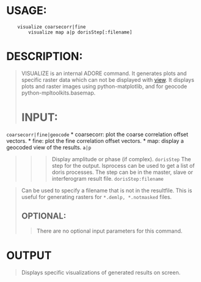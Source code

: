 # USAGE: #
```
	visualize coarsecorr|fine
        visualize map a|p dorisStep[:filename]
```
# DESCRIPTION: #
> VISUALIZE is an internal ADORE command.
> It generates plots and specific raster data which can not be displayed with [view](view.md).
> It displays plots and raster images using python-matplotlib, and for geocode python-mpltoolkits.basemap.
> # INPUT: #
`coarsecorr|fine|geocode`
    * coarsecorr: plot the coarse correlation offset vectors.
    * fine: plot the fine correlation offset vectors.
    * map: display a geocoded view of the results.
`a|p`
> > > Display amplitude or phase (if complex).
`dorisStep`
> > > The step for the output. lsprocess can be used to
> > > get a list of doris processes.
> > > The step can be in the master, slave or interferogram result file.
`dorisStep:filename`

> Can be used to specify a filename that is not in the resultfile.
> This is useful for generating rasters for `*.demlp, *.notmasked` files.
> ## OPTIONAL: ##
> > There are no optional input parameters for this command.
# OUTPUT #

> Displays specific visualizations of generated results on screen.